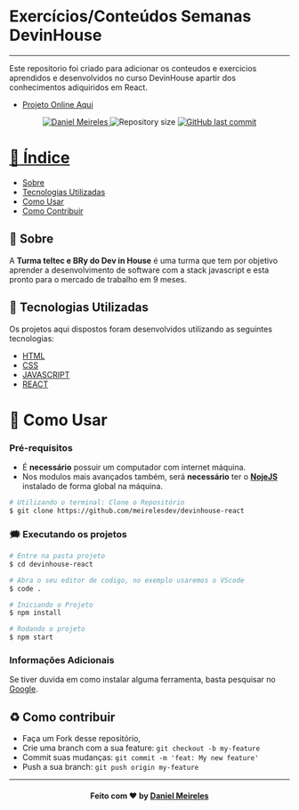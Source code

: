 # Exercícios/Conteúdos Semanas DevinHouse
---

Este repositorio foi criado para adicionar os conteudos e exercicios aprendidos e desenvolvidos no curso DevinHouse apartir dos conhecimentos adiquiridos em React.

- [Projeto Online Aqui](https://meirelesdev.github.io/devinhouse-react/)
<p align="center">	
   <a href="https://www.linkedin.com/in/developer-danielmn/">
      <img alt="Daniel Meireles" src="https://img.shields.io/badge/-Daniel Meireles-0080000?style=flat&logo=Linkedin&logoColor=white" />
   </a>
  <img alt="Repository size" src="https://img.shields.io/github/languages/code-size/meirelesdev/devinhouse-react?color=0080000label=repo%20size">


  <a href="https://github.com/meirelesdev/devinhouse-react/commits/main">
    <img alt="GitHub last commit" src="https://img.shields.io/github/last-commit/meirelesdev/devinhouse-react?color=0080000">
</p>

# :pushpin: Índice

- [Sobre](#sobre)
- [Tecnologias Utilizadas](#tecnologias-utilizadas)
- [Como Usar](#como-usar)
- [Como Contribuir](#como-contribuir)

<a id="sobre"></a>

## :bookmark: Sobre

A <strong>Turma teltec e BRy do Dev in House</strong> é uma turma que tem por objetivo aprender a desenvolvimento de software com a stack javascript e esta pronto para o mercado de trabalho em 9 meses.

<a id="tecnologias-utilizadas"></a>

## :rocket: Tecnologias Utilizadas

Os projetos aqui dispostos foram desenvolvidos utilizando as seguintes tecnologias:

- [HTML](https://www.w3schools.com/html/default.asp)
- [CSS](https://www.w3schools.com/css/default.asp)
- [JAVASCRIPT](https://www.w3schools.com/js/default.asp)
- [REACT](https://pt-br.reactjs.org/docs/getting-started.html)
 
<a id="como-usar"></a>

# :construction_worker: Como Usar

### **Pré-requisitos**

  - É **necessário** possuir um computador com internet máquina.
  - Nos modulos mais avançados também, será **necessário** ter o **[NojeJS](https://nodejs.org/en/)** instalado de forma global na máquina.

```bash
# Utilizando o terminal: Clone o Repositório
$ git clone https://github.com/meirelesdev/devinhouse-react
```
### :right_anger_bubble: Executando os projetos

```bash
# Entre na pasta projeto
$ cd devinhouse-react

# Abra o seu editor de codigo, no exemplo usaremos o VScode
$ code .

# Iniciando o Projeto
$ npm install

# Rodando o projeto
$ npm start

```
### Informações Adicionais
Se tiver duvida em como instalar alguma ferramenta, basta pesquisar no [Google](https://google.com).

<a id="como-contribuir"></a>

## :recycle: Como contribuir

- Faça um Fork desse repositório,
- Crie uma branch com a sua feature: `git checkout -b my-feature`
- Commit suas mudanças: `git commit -m 'feat: My new feature'`
- Push a sua branch: `git push origin my-feature`

---

<h4 align="center">
    Feito com ❤️ by <a href="https://www.linkedin.com/in/developer-danielmn/" target="_blank">Daniel Meireles</a>
</h4>